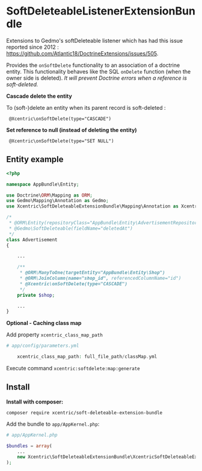 # SoftDeleteableListenerExtensionBundle

Extensions to Gedmo's softDeleteable listener which has had this issue reported since 2012 : https://github.com/Atlantic18/DoctrineExtensions/issues/505.

Provides the `onSoftDelete` functionality to an association of a doctrine entity. This functionality behaves like the SQL `onDelete` function  (when the owner side is deleted). *It will prevent Doctrine errors when a reference is soft-deleted.*

**Cascade delete the entity**

To (soft-)delete an entity when its parent record is soft-deleted :

```
 @Xcentric\onSoftDelete(type="CASCADE")
```

**Set reference to null (instead of deleting the entity)**

```
 @Xcentric\onSoftDelete(type="SET NULL")
```

## Entity example

``` php
<?php

namespace AppBundle\Entity;

use Doctrine\ORM\Mapping as ORM;
use Gedmo\Mapping\Annotation as Gedmo;
use Xcentric\SoftDeleteableExtensionBundle\Mapping\Annotation as Xcentric;

/*
 * @ORM\Entity(repositoryClass="AppBundle\Entity\AdvertisementRepository")
 * @Gedmo\SoftDeleteable(fieldName="deletedAt")
 */
class Advertisement
{

    ...

    /**
     * @ORM\ManyToOne(targetEntity="AppBundle\Entity\Shop")
     * @ORM\JoinColumn(name="shop_id", referencedColumnName="id")
     * @Xcentric\onSoftDelete(type="CASCADE")
     */
    private $shop;

    ...
}
```

**Optional - Caching class map**


Add property `xcentric_class_map_path`

``` php
# app/config/parameters.yml

    xcentric_class_map_path: full_file_path/classMap.yml
```

Execute command `xcentric:softdelete:map:generate`

## Install

**Install with composer:**
```
composer require xcentric/soft-deleteable-extension-bundle
```

Add the bundle to `app/AppKernel.php`:

``` php
# app/AppKernel.php

$bundles = array(
    ...
    new Xcentric\SoftDeleteableExtensionBundle\XcentricSoftDeleteableExtensionBundle(),
);
```
